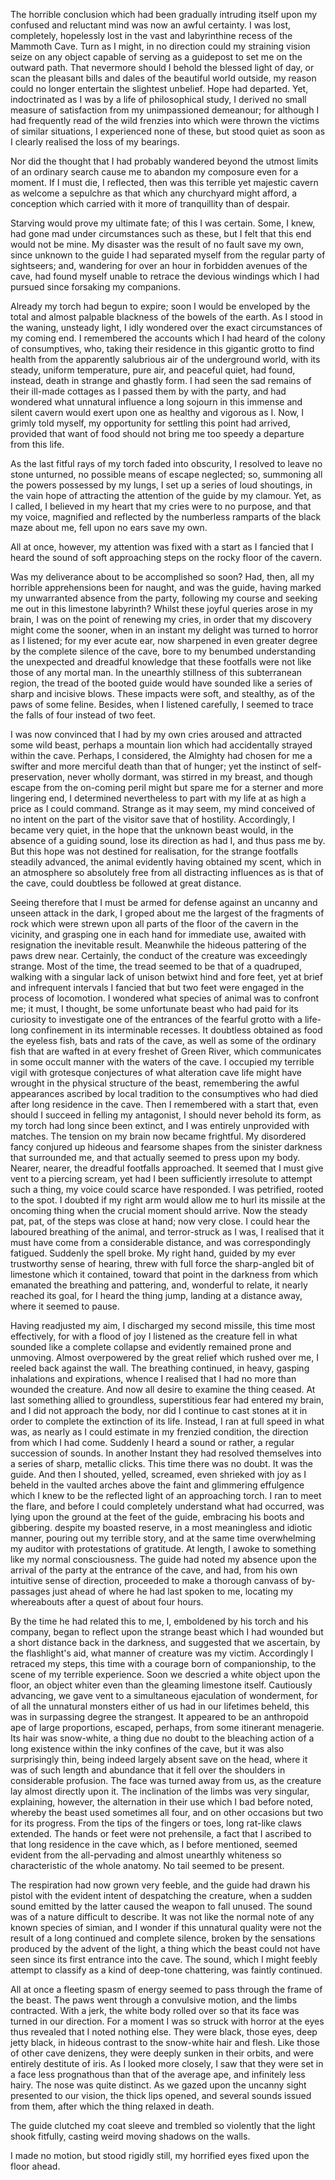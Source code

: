 The horrible conclusion which had been gradually intruding itself upon my confused and reluctant mind was now an awful certainty. I was lost, completely, hopelessly lost in the vast and labyrinthine recess of the Mammoth Cave. Turn as I might, in no direction could my straining vision seize on any object capable of serving as a guidepost to set me on the outward path. That nevermore should I behold the blessed light of day, or scan the pleasant bills and dales of the beautiful world outside, my reason could no longer entertain the slightest unbelief. Hope had departed. Yet, indoctrinated as I was by a life of philosophical study, I derived no small measure of satisfaction from my unimpassioned demeanour; for although I had frequently read of the wild frenzies into which were thrown the victims of similar situations, I experienced none of these, but stood quiet as soon as I clearly realised the loss of my bearings.

Nor did the thought that I had probably wandered beyond the utmost limits of an ordinary search cause me to abandon my composure even for a moment. If I must die, I reflected, then was this terrible yet majestic cavern as welcome a sepulchre as that which any churchyard might afford, a conception which carried with it more of tranquillity than of despair.

Starving would prove my ultimate fate; of this I was certain. Some, I knew, had gone mad under circumstances such as these, but I felt that this end would not be mine. My disaster was the result of no fault save my own, since unknown to the guide I had separated myself from the regular party of sightseers; and, wandering for over an hour in forbidden avenues of the cave, had found myself unable to retrace the devious windings which I had pursued since forsaking my companions.

Already my torch had begun to expire; soon I would be enveloped by the total and almost palpable blackness of the bowels of the earth. As I stood in the waning, unsteady light, I idly wondered over the exact circumstances of my coming end. I remembered the accounts which I had heard of the colony of consumptives, who, taking their residence in this gigantic grotto to find health from the apparently salubrious air of the underground world, with its steady, uniform temperature, pure air, and peaceful quiet, had found, instead, death in strange and ghastly form. I had seen the sad remains of their ill-made cottages as I passed them by with the party, and had wondered what unnatural influence a long sojourn in this immense and silent cavern would exert upon one as healthy and vigorous as I. Now, I grimly told myself, my opportunity for settling this point had arrived, provided that want of food should not bring me too speedy a departure from this life.

As the last fitful rays of my torch faded into obscurity, I resolved to leave no stone unturned, no possible means of escape neglected; so, summoning all the powers possessed by my lungs, I set up a series of loud shoutings, in the vain hope of attracting the attention of the guide by my clamour. Yet, as I called, I believed in my heart that my cries were to no purpose, and that my voice, magnified and reflected by the numberless ramparts of the black maze about me, fell upon no ears save my own.

All at once, however, my attention was fixed with a start as I fancied that I heard the sound of soft approaching steps on the rocky floor of the cavern.

Was my deliverance about to be accomplished so soon? Had, then, all my horrible apprehensions been for naught, and was the guide, having marked my unwarranted absence from the party, following my course and seeking me out in this limestone labyrinth? Whilst these joyful queries arose in my brain, I was on the point of renewing my cries, in order that my discovery might come the sooner, when in an instant my delight was turned to horror as I listened; for my ever acute ear, now sharpened in even greater degree by the complete silence of the cave, bore to my benumbed understanding the unexpected and dreadful knowledge that these footfalls were not like those of any mortal man. In the unearthly stillness of this subterranean region, the tread of the booted guide would have sounded like a series of sharp and incisive blows. These impacts were soft, and stealthy, as of the paws of some feline. Besides, when I listened carefully, I seemed to trace the falls of four instead of two feet.

I was now convinced that I had by my own cries aroused and attracted some wild beast, perhaps a mountain lion which had accidentally strayed within the cave. Perhaps, I considered, the Almighty had chosen for me a swifter and more merciful death than that of hunger; yet the instinct of self-preservation, never wholly dormant, was stirred in my breast, and though escape from the on-coming peril might but spare me for a sterner and more lingering end, I determined nevertheless to part with my life at as high a price as I could command. Strange as it may seem, my mind conceived of no intent on the part of the visitor save that of hostility. Accordingly, I became very quiet, in the hope that the unknown beast would, in the absence of a guiding sound, lose its direction as had I, and thus pass me by. But this hope was not destined for realisation, for the strange footfalls steadily advanced, the animal evidently having obtained my scent, which in an atmosphere so absolutely free from all distracting influences as is that of the cave, could doubtless be followed at great distance.

Seeing therefore that I must be armed for defense against an uncanny and unseen attack in the dark, I groped about me the largest of the fragments of rock which were strewn upon all parts of the floor of the cavern in the vicinity, and grasping one in each hand for immediate use, awaited with resignation the inevitable result. Meanwhile the hideous pattering of the paws drew near. Certainly, the conduct of the creature was exceedingly strange. Most of the time, the tread seemed to be that of a quadruped, walking with a singular lack of unison betwixt hind and fore feet, yet at brief and infrequent intervals I fancied that but two feet were engaged in the process of locomotion. I wondered what species of animal was to confront me; it must, I thought, be some unfortunate beast who had paid for its curiosity to investigate one of the entrances of the fearful grotto with a life-long confinement in its interminable recesses. It doubtless obtained as food the eyeless fish, bats and rats of the cave, as well as some of the ordinary fish that are wafted in at every freshet of Green River, which communicates in some occult manner with the waters of the cave. I occupied my terrible vigil with grotesque conjectures of what alteration cave life might have wrought in the physical structure of the beast, remembering the awful appearances ascribed by local tradition to the consumptives who had died after long residence in the cave. Then I remembered with a start that, even should I succeed in felling my antagonist, I should never behold its form, as my torch had long since been extinct, and I was entirely unprovided with matches. The tension on my brain now became frightful. My disordered fancy conjured up hideous and fearsome shapes from the sinister darkness that surrounded me, and that actually seemed to press upon my body. Nearer, nearer, the dreadful footfalls approached. It seemed that I must give vent to a piercing scream, yet had I been sufficiently irresolute to attempt such a thing, my voice could scarce have responded. I was petrified, rooted to the spot. I doubted if my right arm would allow me to hurl its missile at the oncoming thing when the crucial moment should arrive. Now the steady pat, pat, of the steps was close at hand; now very close. I could hear the laboured breathing of the animal, and terror-struck as I was, I realised that it must have come from a considerable distance, and was correspondingly fatigued. Suddenly the spell broke. My right hand, guided by my ever trustworthy sense of hearing, threw with full force the sharp-angled bit of limestone which it contained, toward that point in the darkness from which emanated the breathing and pattering, and, wonderful to relate, it nearly reached its goal, for I heard the thing jump, landing at a distance away, where it seemed to pause.

Having readjusted my aim, I discharged my second missile, this time most effectively, for with a flood of joy I listened as the creature fell in what sounded like a complete collapse and evidently remained prone and unmoving. Almost overpowered by the great relief which rushed over me, I reeled back against the wall. The breathing continued, in heavy, gasping inhalations and expirations, whence I realised that I had no more than wounded the creature. And now all desire to examine the thing ceased. At last something allied to groundless, superstitious fear had entered my brain, and I did not approach the body, nor did I continue to cast stones at it in order to complete the extinction of its life. Instead, I ran at full speed in what was, as nearly as I could estimate in my frenzied condition, the direction from which I had come. Suddenly I heard a sound or rather, a regular succession of sounds. In another Instant they had resolved themselves into a series of sharp, metallic clicks. This time there was no doubt. It was the guide. And then I shouted, yelled, screamed, even shrieked with joy as I beheld in the vaulted arches above the faint and glimmering effulgence which I knew to be the reflected light of an approaching torch. I ran to meet the flare, and before I could completely understand what had occurred, was lying upon the ground at the feet of the guide, embracing his boots and gibbering. despite my boasted reserve, in a most meaningless and idiotic manner, pouring out my terrible story, and at the same time overwhelming my auditor with protestations of gratitude. At length, I awoke to something like my normal consciousness. The guide had noted my absence upon the arrival of the party at the entrance of the cave, and had, from his own intuitive sense of direction, proceeded to make a thorough canvass of by-passages just ahead of where he had last spoken to me, locating my whereabouts after a quest of about four hours.

By the time he had related this to me, I, emboldened by his torch and his company, began to reflect upon the strange beast which I had wounded but a short distance back in the darkness, and suggested that we ascertain, by the flashlight's aid, what manner of creature was my victim. Accordingly I retraced my steps, this time with a courage born of companionship, to the scene of my terrible experience. Soon we descried a white object upon the floor, an object whiter even than the gleaming limestone itself. Cautiously advancing, we gave vent to a simultaneous ejaculation of wonderment, for of all the unnatural monsters either of us had in our lifetimes beheld, this was in surpassing degree the strangest. It appeared to be an anthropoid ape of large proportions, escaped, perhaps, from some itinerant menagerie. Its hair was snow-white, a thing due no doubt to the bleaching action of a long existence within the inky confines of the cave, but it was also surprisingly thin, being indeed largely absent save on the head, where it was of such length and abundance that it fell over the shoulders in considerable profusion. The face was turned away from us, as the creature lay almost directly upon it. The inclination of the limbs was very singular, explaining, however, the alternation in their use which I bad before noted, whereby the beast used sometimes all four, and on other occasions but two for its progress. From the tips of the fingers or toes, long rat-like claws extended. The hands or feet were not prehensile, a fact that I ascribed to that long residence in the cave which, as I before mentioned, seemed evident from the all-pervading and almost unearthly whiteness so characteristic of the whole anatomy. No tail seemed to be present.

The respiration had now grown very feeble, and the guide had drawn his pistol with the evident intent of despatching the creature, when a sudden sound emitted by the latter caused the weapon to fall unused. The sound was of a nature difficult to describe. It was not like the normal note of any known species of simian, and I wonder if this unnatural quality were not the result of a long continued and complete silence, broken by the sensations produced by the advent of the light, a thing which the beast could not have seen since its first entrance into the cave. The sound, which I might feebly attempt to classify as a kind of deep-tone chattering, was faintly continued.

All at once a fleeting spasm of energy seemed to pass through the frame of the beast. The paws went through a convulsive motion, and the limbs contracted. With a jerk, the white body rolled over so that its face was turned in our direction. For a moment I was so struck with horror at the eyes thus revealed that I noted nothing else. They were black, those eyes, deep jetty black, in hideous contrast to the snow-white hair and flesh. Like those of other cave denizens, they were deeply sunken in their orbits, and were entirely destitute of iris. As I looked more closely, I saw that they were set in a face less prognathous than that of the average ape, and infinitely less hairy. The nose was quite distinct. As we gazed upon the uncanny sight presented to our vision, the thick lips opened, and several sounds issued from them, after which the thing relaxed in death.

The guide clutched my coat sleeve and trembled so violently that the light shook fitfully, casting weird moving shadows on the walls.

I made no motion, but stood rigidly still, my horrified eyes fixed upon the floor ahead.